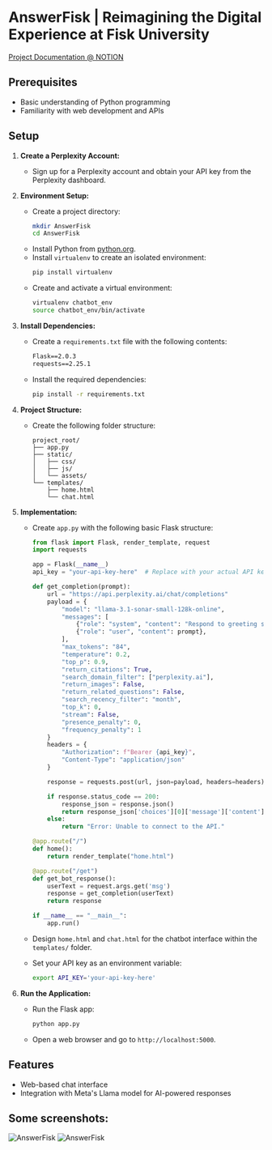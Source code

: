 # AnswerFisk | Reimagining the Digital Experience at Fisk University

[Project Documentation @ NOTION](https://chill-minute-c07.notion.site/Team-AnswerFisk-VANDYHACKS-XI-Sep-24-5d89d481a1a44395900d0f2023af1634)

## Prerequisites
- Basic understanding of Python programming
- Familiarity with web development and APIs

## Setup

1. **Create a Perplexity Account:**
   - Sign up for a Perplexity account and obtain your API key from the Perplexity dashboard.

2. **Environment Setup:**
   - Create a project directory:
     ```bash
     mkdir AnswerFisk
     cd AnswerFisk
     ```
   - Install Python from [python.org](https://www.python.org).
   - Install `virtualenv` to create an isolated environment:
     ```bash
     pip install virtualenv
     ```
   - Create and activate a virtual environment:
     ```bash
     virtualenv chatbot_env
     source chatbot_env/bin/activate
     ```

3. **Install Dependencies:**
   - Create a `requirements.txt` file with the following contents:
     ```txt
     Flask==2.0.3
     requests==2.25.1
     ```
   - Install the required dependencies:
     ```bash
     pip install -r requirements.txt
     ```

4. **Project Structure:**
   - Create the following folder structure:
     ```plaintext
     project_root/
     ├── app.py
     ├── static/
     │   ├── css/
     │   ├── js/
     │   └── assets/
     └── templates/
         ├── home.html
         └── chat.html
     ```

5. **Implementation:**
   - Create `app.py` with the following basic Flask structure:
     ```python
     from flask import Flask, render_template, request
     import requests

     app = Flask(__name__)
     api_key = "your-api-key-here"  # Replace with your actual API key

     def get_completion(prompt):
         url = "https://api.perplexity.ai/chat/completions"
         payload = {
             "model": "llama-3.1-sonar-small-128k-online",
             "messages": [
                 {"role": "system", "content": "Respond to greeting simply and precisely."},
                 {"role": "user", "content": prompt},
             ],
             "max_tokens": "84",
             "temperature": 0.2,
             "top_p": 0.9,
             "return_citations": True,
             "search_domain_filter": ["perplexity.ai"],
             "return_images": False,
             "return_related_questions": False,
             "search_recency_filter": "month",
             "top_k": 0,
             "stream": False,
             "presence_penalty": 0,
             "frequency_penalty": 1
         }
         headers = {
             "Authorization": f"Bearer {api_key}",
             "Content-Type": "application/json"
         }

         response = requests.post(url, json=payload, headers=headers)

         if response.status_code == 200:
             response_json = response.json()
             return response_json['choices'][0]['message']['content']
         else:
             return "Error: Unable to connect to the API."

     @app.route("/")
     def home():
         return render_template("home.html")

     @app.route("/get")
     def get_bot_response():
         userText = request.args.get('msg')
         response = get_completion(userText)
         return response

     if __name__ == "__main__":
         app.run()
     ```

   - Design `home.html` and `chat.html` for the chatbot interface within the `templates/` folder.
   - Set your API key as an environment variable:
     ```bash
     export API_KEY='your-api-key-here'
     ```

6. **Run the Application:**
   - Run the Flask app:
     ```bash
     python app.py
     ```
   - Open a web browser and go to `http://localhost:5000`.

## Features
- Web-based chat interface
- Integration with Meta's Llama model for AI-powered responses

## Some screenshots: 
![AnswerFisk](static/assets/Screenshot(144).png "AnswerFisk Logo")
![AnswerFisk](static/assets/Screenshot(146).png "AnswerFisk Logo")

